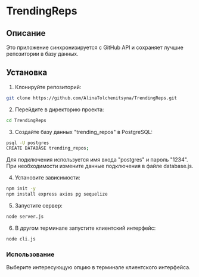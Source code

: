 # TrendingReps

## Описание
Это приложение синхронизируется с GitHub API и сохраняет лучшие репозитории в базу данных.

## Установка
1. Клонируйте репозиторий:
```bash
git clone https://github.com/AlinaTolchenitsyna/TrendingReps.git
```
2. Перейдите в директорию проекта:
```bash
cd TrendingReps
```
3. Создайте базу данных "trending_repos" в PostgreSQL:
```bash
psql -U postgres
CREATE DATABASE trending_repos;
```
Для подключения используется имя входа "postgres" и пароль "1234". При необходимости измените данные подключения в файле database.js.

4. Установите зависимости:
```bash
npm init -y
npm install express axios pg sequelize
```
5. Запустите сервер:
```bash
node server.js
```
6. В другом терминале запустите клиентский интерфейс:
```bash
node cli.js
```

### Использование
Выберите интересующую опцию в терминале клиентского интерфейса.
